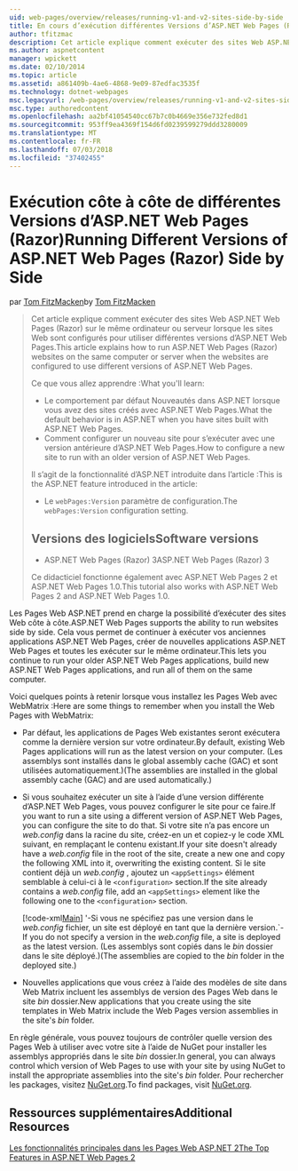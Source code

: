 ```yaml
---
uid: web-pages/overview/releases/running-v1-and-v2-sites-side-by-side
title: En cours d’exécution différentes Versions d’ASP.NET Web Pages (Razor) côte à côte | Microsoft Docs
author: tfitzmac
description: Cet article explique comment exécuter des sites Web ASP.NET Web Pages (Razor) sur le même ordinateur ou serveur lorsque les sites Web sont configurés pour utiliser différentes versions...
ms.author: aspnetcontent
manager: wpickett
ms.date: 02/10/2014
ms.topic: article
ms.assetid: a861409b-4ae6-4868-9e09-87edfac3535f
ms.technology: dotnet-webpages
msc.legacyurl: /web-pages/overview/releases/running-v1-and-v2-sites-side-by-side
msc.type: authoredcontent
ms.openlocfilehash: aa2bf41054540cc67b7c0b4669e356e732fed8d1
ms.sourcegitcommit: 953ff9ea4369f154d6fd0239599279ddd3280009
ms.translationtype: MT
ms.contentlocale: fr-FR
ms.lasthandoff: 07/03/2018
ms.locfileid: "37402455"
---
```

<a name="running-different-versions-of-aspnet-web-pages-razor-side-by-side"></a><span data-ttu-id="1c701-103">Exécution côte à côte de différentes Versions d’ASP.NET Web Pages (Razor)</span><span class="sxs-lookup"><span data-stu-id="1c701-103">Running Different Versions of ASP.NET Web Pages (Razor) Side by Side</span></span>
====================
<span data-ttu-id="1c701-104">par [Tom FitzMacken](https://github.com/tfitzmac)</span><span class="sxs-lookup"><span data-stu-id="1c701-104">by [Tom FitzMacken](https://github.com/tfitzmac)</span></span>

> <span data-ttu-id="1c701-105">Cet article explique comment exécuter des sites Web ASP.NET Web Pages (Razor) sur le même ordinateur ou serveur lorsque les sites Web sont configurés pour utiliser différentes versions d’ASP.NET Web Pages.</span><span class="sxs-lookup"><span data-stu-id="1c701-105">This article explains how to run ASP.NET Web Pages (Razor) websites on the same computer or server when the websites are configured to use different versions of ASP.NET Web Pages.</span></span>
> 
> <span data-ttu-id="1c701-106">Ce que vous allez apprendre :</span><span class="sxs-lookup"><span data-stu-id="1c701-106">What you'll learn:</span></span>
> 
> - <span data-ttu-id="1c701-107">Le comportement par défaut Nouveautés dans ASP.NET lorsque vous avez des sites créés avec ASP.NET Web Pages.</span><span class="sxs-lookup"><span data-stu-id="1c701-107">What the default behavior is in ASP.NET when you have sites built with ASP.NET Web Pages.</span></span>
> - <span data-ttu-id="1c701-108">Comment configurer un nouveau site pour s’exécuter avec une version antérieure d’ASP.NET Web Pages.</span><span class="sxs-lookup"><span data-stu-id="1c701-108">How to configure a new site to run with an older version of ASP.NET Web Pages.</span></span>
>   
> 
> <span data-ttu-id="1c701-109">Il s’agit de la fonctionnalité d’ASP.NET introduite dans l’article :</span><span class="sxs-lookup"><span data-stu-id="1c701-109">This is the ASP.NET feature introduced in the article:</span></span>
> 
> - <span data-ttu-id="1c701-110">Le `webPages:Version` paramètre de configuration.</span><span class="sxs-lookup"><span data-stu-id="1c701-110">The `webPages:Version` configuration setting.</span></span>
>   
> 
> ## <a name="software-versions"></a><span data-ttu-id="1c701-111">Versions des logiciels</span><span class="sxs-lookup"><span data-stu-id="1c701-111">Software versions</span></span>
> 
> 
> - <span data-ttu-id="1c701-112">ASP.NET Web Pages (Razor) 3</span><span class="sxs-lookup"><span data-stu-id="1c701-112">ASP.NET Web Pages (Razor) 3</span></span>
>   
> 
> <span data-ttu-id="1c701-113">Ce didacticiel fonctionne également avec ASP.NET Web Pages 2 et ASP.NET Web Pages 1.0.</span><span class="sxs-lookup"><span data-stu-id="1c701-113">This tutorial also works with ASP.NET Web Pages 2 and ASP.NET Web Pages 1.0.</span></span>


<span data-ttu-id="1c701-114">Les Pages Web ASP.NET prend en charge la possibilité d’exécuter des sites Web côte à côte.</span><span class="sxs-lookup"><span data-stu-id="1c701-114">ASP.NET Web Pages supports the ability to run websites side by side.</span></span> <span data-ttu-id="1c701-115">Cela vous permet de continuer à exécuter vos anciennes applications ASP.NET Web Pages, créer de nouvelles applications ASP.NET Web Pages et toutes les exécuter sur le même ordinateur.</span><span class="sxs-lookup"><span data-stu-id="1c701-115">This lets you continue to run your older ASP.NET Web Pages applications, build new ASP.NET Web Pages applications, and run all of them on the same computer.</span></span>

<span data-ttu-id="1c701-116">Voici quelques points à retenir lorsque vous installez les Pages Web avec WebMatrix :</span><span class="sxs-lookup"><span data-stu-id="1c701-116">Here are some things to remember when you install the Web Pages with WebMatrix:</span></span>

- <span data-ttu-id="1c701-117">Par défaut, les applications de Pages Web existantes seront exécutera comme la dernière version sur votre ordinateur.</span><span class="sxs-lookup"><span data-stu-id="1c701-117">By default, existing Web Pages applications will run as the latest version on your computer.</span></span> <span data-ttu-id="1c701-118">(Les assemblys sont installés dans le global assembly cache (GAC) et sont utilisées automatiquement.)</span><span class="sxs-lookup"><span data-stu-id="1c701-118">(The assemblies are installed in the global assembly cache (GAC) and are used automatically.)</span></span>
- <span data-ttu-id="1c701-119">Si vous souhaitez exécuter un site à l’aide d’une version différente d’ASP.NET Web Pages, vous pouvez configurer le site pour ce faire.</span><span class="sxs-lookup"><span data-stu-id="1c701-119">If you want to run a site using a different version of ASP.NET Web Pages, you can configure the site to do that.</span></span> <span data-ttu-id="1c701-120">Si votre site n’a pas encore un *web.config* dans la racine du site, créez-en un et copiez-y le code XML suivant, en remplaçant le contenu existant.</span><span class="sxs-lookup"><span data-stu-id="1c701-120">If your site doesn't already have a *web.config* file in the root of the site, create a new one and copy the following XML into it, overwriting the existing content.</span></span> <span data-ttu-id="1c701-121">Si le site contient déjà un *web.config* , ajoutez un `<appSettings>` élément semblable à celui-ci à le `<configuration>` section.</span><span class="sxs-lookup"><span data-stu-id="1c701-121">If the site already contains a *web.config* file, add an `<appSettings>` element like the following one to the `<configuration>` section.</span></span>

    [!code-xml[Main](running-v1-and-v2-sites-side-by-side/samples/sample1.xml)]
  <span data-ttu-id="1c701-122">'-Si vous ne spécifiez pas une version dans le *web.config* fichier, un site est déployé en tant que la dernière version.</span><span class="sxs-lookup"><span data-stu-id="1c701-122">\`- If you do not specify a version in the *web.config* file, a site is deployed as the latest version.</span></span> <span data-ttu-id="1c701-123">(Les assemblys sont copiés dans le *bin* dossier dans le site déployé.)</span><span class="sxs-lookup"><span data-stu-id="1c701-123">(The assemblies are copied to the *bin* folder in the deployed site.)</span></span>
- <span data-ttu-id="1c701-124">Nouvelles applications que vous créez à l’aide des modèles de site dans Web Matrix incluent les assemblys de version des Pages Web dans le site *bin* dossier.</span><span class="sxs-lookup"><span data-stu-id="1c701-124">New applications that you create using the site templates in Web Matrix include the Web Pages version assemblies in the site's *bin* folder.</span></span>

<span data-ttu-id="1c701-125">En règle générale, vous pouvez toujours de contrôler quelle version des Pages Web à utiliser avec votre site à l’aide de NuGet pour installer les assemblys appropriés dans le site *bin* dossier.</span><span class="sxs-lookup"><span data-stu-id="1c701-125">In general, you can always control which version of Web Pages to use with your site by using NuGet to install the appropriate assemblies into the site's *bin* folder.</span></span> <span data-ttu-id="1c701-126">Pour rechercher les packages, visitez [NuGet.org](http://NuGet.org).</span><span class="sxs-lookup"><span data-stu-id="1c701-126">To find packages, visit [NuGet.org](http://NuGet.org).</span></span>

## <a name="additional-resources"></a><span data-ttu-id="1c701-127">Ressources supplémentaires</span><span class="sxs-lookup"><span data-stu-id="1c701-127">Additional Resources</span></span>

[<span data-ttu-id="1c701-128">Les fonctionnalités principales dans les Pages Web ASP.NET 2</span><span class="sxs-lookup"><span data-stu-id="1c701-128">The Top Features in ASP.NET Web Pages 2</span></span>](top-features-in-web-pages-2.md)

